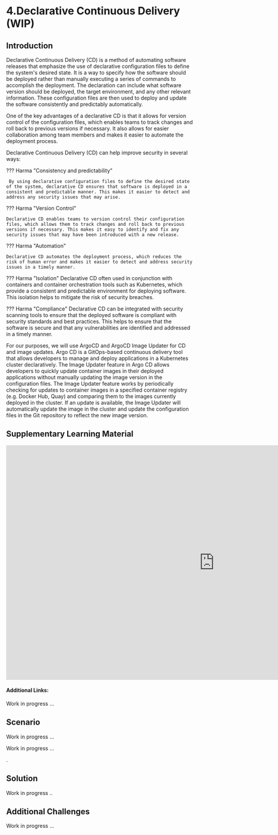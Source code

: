 # 4.Declarative Continuous Delivery (WIP)


## Introduction

Declarative Continuous Delivery (CD) is a method of automating software releases that emphasize the use of declarative configuration files to define the system's desired state.  It is a way to specify how the software should be deployed rather than manually executing a series of commands to accomplish the deployment.  The declaration can include what software version should be deployed, the target environment, and any other relevant information.  These configuration files are then used to deploy and update the software consistently and predictably automatically.

One of the key advantages of a declarative CD is that it allows for version control of the configuration files, which enables teams to track changes and roll back to previous versions if necessary.  It also allows for easier collaboration among team members and makes it easier to automate the deployment process.

Declarative Continuous Delivery (CD) can help improve security in several ways:

??? Harma "Consistency and predictability"

     By using declarative configuration files to define the desired state of the system, declarative CD ensures that software is deployed in a consistent and predictable manner. This makes it easier to detect and address any security issues that may arise.

??? Harma "Version Control"

    Declarative CD enables teams to version control their configuration files, which allows them to track changes and roll back to previous versions if necessary. This makes it easy to identify and fix any security issues that may have been introduced with a new release.

??? Harma "Automation" 

    Declarative CD automates the deployment process, which reduces the risk of human error and makes it easier to detect and address security issues in a timely manner.

??? Harma "Isolation"
    Declarative CD often used in conjunction with containers and container orchestration tools such as Kubernetes, which provide a consistent and predictable environment for deploying software. This isolation helps to mitigate the risk of security breaches.

??? Harma "Compliance"
    Declarative CD can be integrated with security scanning tools to ensure that the deployed software is compliant with security standards and best practices. This helps to ensure that the software is secure and that any vulnerabilities are identified and addressed in a timely manner.

For our purposes, we will use ArgoCD and ArgoCD Image Updater for CD and image updates.  Argo CD is a GitOps-based continuous delivery tool that allows developers to manage and deploy applications in a Kubernetes cluster declaratively.  The Image Updater feature in Argo CD allows developers to quickly update container images in their deployed applications without manually updating the image version in the configuration files.  The Image Updater feature works by periodically checking for updates to container images in a specified container registry (e.g. Docker Hub, Quay) and comparing them to the images currently deployed in the cluster.  If an update is available, the Image Updater will automatically update the image in the cluster and update the configuration files in the Git repository to reflect the new image version.


## Supplementary Learning Material

<iframe width="1120" height="630" src="https://www.youtube.com/embed/fQ9846hRiFo" title="YouTube video player" frameborder="0" allow="accelerometer; autoplay; clipboard-write; encrypted-media; gyroscope; picture-in-picture; web-share" allowfullscreen></iframe>

#### Additional Links:

Work in progress ...


## Scenario

Work in progress ...

Work in progress ...

.
## Solution 

Work in progress ..



## Additional Challenges

Work in progress ...
